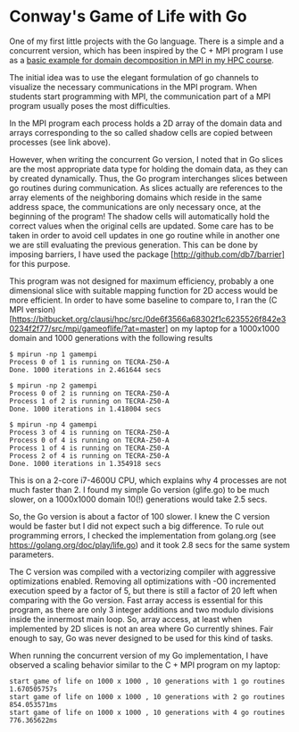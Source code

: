 # Conway's Game of Life with Go

One of my first little projects with the Go language. There is a simple and a concurrent version, which
has been inspired by the C + MPI program I use as a [basic example for domain decomposition in MPI in my HPC
course](http://androbi.com/course/html/mpi_gameoflife.md.html). 

The initial idea was to use the elegant formulation of go channels to visualize the necessary 
communications in the MPI program. When students start programming with MPI, the communication part of
a MPI program usually poses the most difficulties.

In the MPI program each process holds a 2D array of the domain data and arrays corresponding 
to the so called shadow cells are copied between processes (see link above).

However, when writing the concurrent Go version, I noted that in Go slices are the most appropriate 
data type for holding the domain data, as they can by created dynamically. Thus, the Go program
interchanges slices between go routines during communication. As slices actually are references 
to the array elements of the neighboring domains which reside in the same address space, the 
communications are only necessary once, at the beginning of the program! The shadow cells will 
automatically hold the correct values when the original cells are updated. Some care has to be 
taken in order to avoid cell updates in one go routine while in another one we are still evaluating 
the previous generation. This can be done by imposing barriers, I have used the 
package [http://github.com/db7/barrier] for this purpose.

This program was not designed for maximum efficiency, probably a one dimensional slice with suitable
mapping function for 2D access would be more efficient. In order to have some baseline to 
compare to, I ran the (C MPI version)[https://bitbucket.org/clausi/hpc/src/0de6f3566a68302f1c6235526f842e30234f2f77/src/mpi/gameoflife/?at=master] on my laptop for a 1000x1000 domain and 1000 generations with the following results

    $ mpirun -np 1 gamempi
    Process 0 of 1 is running on TECRA-Z50-A
    Done. 1000 iterations in 2.461644 secs
    
    $ mpirun -np 2 gamempi
    Process 0 of 2 is running on TECRA-Z50-A
    Process 1 of 2 is running on TECRA-Z50-A
    Done. 1000 iterations in 1.418004 secs
    
    $ mpirun -np 4 gamempi
    Process 3 of 4 is running on TECRA-Z50-A
    Process 0 of 4 is running on TECRA-Z50-A
    Process 1 of 4 is running on TECRA-Z50-A
    Process 2 of 4 is running on TECRA-Z50-A
    Done. 1000 iterations in 1.354918 secs

This is on a 2-core i7-4600U CPU, which explains why 4 processes are not much faster than 2. I 
found my simple Go version (glife.go) to be much slower, on a 1000x1000 domain 10(!) 
generations would take 2.5 secs.

So, the Go version is about a factor of 100 slower. I knew the C version would be faster but
I did not expect such a big difference. To rule out programming errors, I checked the 
implementation from golang.org (see https://golang.org/doc/play/life.go) and it 
took 2.8 secs for the same system parameters.

The C version was compiled with a vectorizing compiler with aggressive optimizations enabled. 
Removing all optimizations with -O0 incremented execution speed by a factor of 5, but there 
is still a factor of 20 left when comparing with the Go version. Fast array access is 
essential for this program, as there are only 3 integer additions and two modulo 
divisions inside the innermost main loop. So, array access, at least when implemented 
by 2D slices is not an area where Go currently shines. Fair enough to say, Go was never 
designed to be used for this kind of tasks.

When running the concurrent version of my Go implementation, I have observed a scaling 
behavior similar to the C + MPI program on my laptop: 

    start game of life on 1000 x 1000 , 10 generations with 1 go routines
    1.670505757s
    start game of life on 1000 x 1000 , 10 generations with 2 go routines
    854.053571ms
    start game of life on 1000 x 1000 , 10 generations with 4 go routines
    776.365622ms